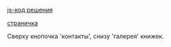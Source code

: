 [js-код решения](https://github.com/sheensekai/web-prog/blob/master/lab6/src/js/lab6.js)

[страничка](https://sheensekai.github.io/web-prog/lab6/src/html/page4.html)

Сверху кнопочка 'контакты', снизу 'галерея' книжек.